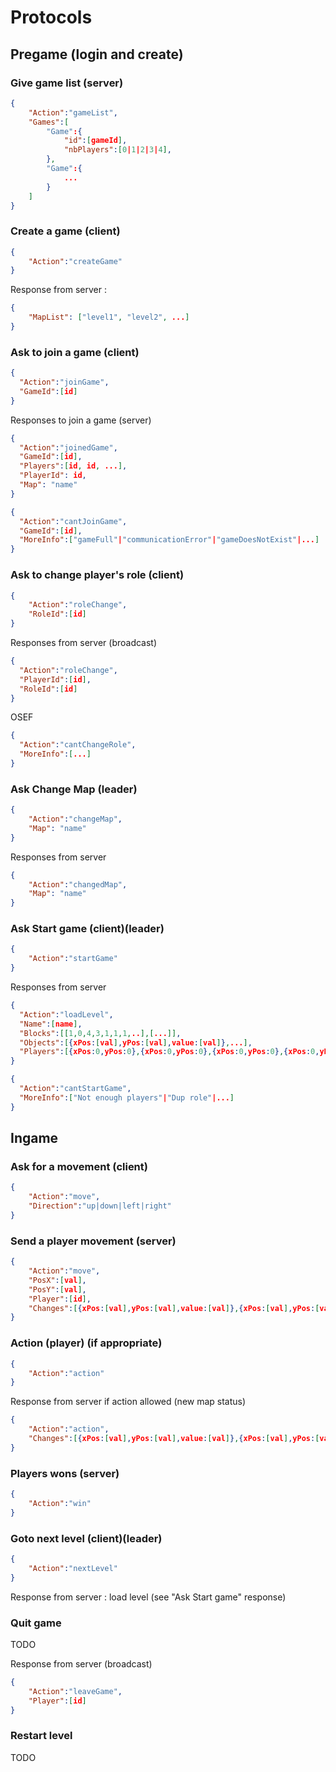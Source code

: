 # Protocols

## Pregame (login and create)

### Give game list (server)
```JSON
{
    "Action":"gameList",
    "Games":[
        "Game":{
            "id":[gameId],
            "nbPlayers":[0|1|2|3|4],
        },
        "Game":{
            ...
        }
    ]
}
```

### Create a game (client)
```JSON
{
    "Action":"createGame"
}
```
Response from server :
```JSON
{
    "MapList": ["level1", "level2", ...]
}
```


### Ask to join a game (client)
```JSON
{
  "Action":"joinGame",
  "GameId":[id]
}
```
Responses to join a game (server)
```JSON
{
  "Action":"joinedGame",
  "GameId":[id],
  "Players":[id, id, ...],
  "PlayerId": id,
  "Map": "name"
}
```
```JSON
{
  "Action":"cantJoinGame",
  "GameId":[id],
  "MoreInfo":["gameFull"|"communicationError"|"gameDoesNotExist"|...]
}
```

### Ask to change player's role (client)

```JSON
{
    "Action":"roleChange",
    "RoleId":[id]
}
```

Responses from server (broadcast)
```JSON
{
  "Action":"roleChange",
  "PlayerId":[id],
  "RoleId":[id]
}
```
OSEF
```JSON
{
  "Action":"cantChangeRole",
  "MoreInfo":[...]
}
```

### Ask Change Map (leader)
```JSON
{
    "Action":"changeMap",
    "Map": "name"
}
```
Responses from server
```JSON
{
    "Action":"changedMap",
    "Map": "name"
}
```

### Ask Start game (client)(leader)

```JSON
{
    "Action":"startGame"
}
```

Responses from server
```JSON
{
  "Action":"loadLevel",
  "Name":[name],
  "Blocks":[[1,0,4,3,1,1,1,..],[...]],
  "Objects":[{xPos:[val],yPos:[val],value:[val]},...],
  "Players":[{xPos:0,yPos:0},{xPos:0,yPos:0},{xPos:0,yPos:0},{xPos:0,yPos:0}]
}
```

```JSON
{
  "Action":"cantStartGame",
  "MoreInfo":["Not enough players"|"Dup role"|...]
}
```

## Ingame

### Ask for a movement (client)

```JSON
{
    "Action":"move",
    "Direction":"up|down|left|right"
}
```

### Send a player movement (server)

```JSON
{
    "Action":"move",
    "PosX":[val],
    "PosY":[val],
    "Player":[id],
    "Changes":[{xPos:[val],yPos:[val],value:[val]},{xPos:[val],yPos:[val],value:[val]}]
}
```

### Action (player) (if appropriate)

```JSON
{
    "Action":"action"
}
```

Response from server if action allowed (new map status)

```JSON
{
    "Action":"action",
    "Changes":[{xPos:[val],yPos:[val],value:[val]},{xPos:[val],yPos:[val],value:[val]}]
}
```

### Players wons (server)

```JSON
{
    "Action":"win"
}
```

### Goto next level (client)(leader)

```JSON
{
    "Action":"nextLevel"
}
```

Response from server : load level (see "Ask Start game" response)

### Quit game

TODO

Response from server (broadcast)
```json
{
    "Action":"leaveGame",
    "Player":[id]
}
```
### Restart level

TODO
